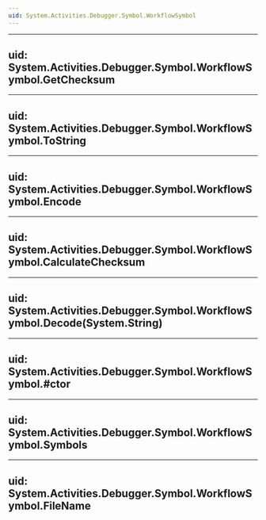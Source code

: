 ```yaml
---
uid: System.Activities.Debugger.Symbol.WorkflowSymbol
---
```


---
uid: System.Activities.Debugger.Symbol.WorkflowSymbol.GetChecksum
---

---
uid: System.Activities.Debugger.Symbol.WorkflowSymbol.ToString
---

---
uid: System.Activities.Debugger.Symbol.WorkflowSymbol.Encode
---

---
uid: System.Activities.Debugger.Symbol.WorkflowSymbol.CalculateChecksum
---

---
uid: System.Activities.Debugger.Symbol.WorkflowSymbol.Decode(System.String)
---

---
uid: System.Activities.Debugger.Symbol.WorkflowSymbol.#ctor
---

---
uid: System.Activities.Debugger.Symbol.WorkflowSymbol.Symbols
---

---
uid: System.Activities.Debugger.Symbol.WorkflowSymbol.FileName
---
